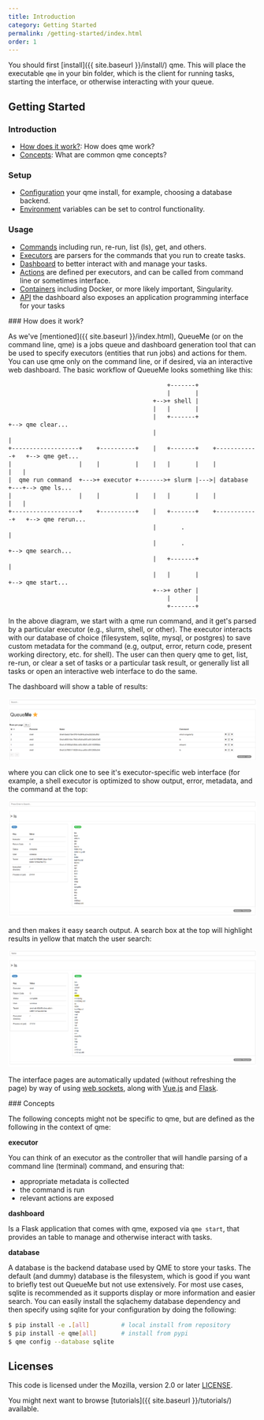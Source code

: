 ```yaml
---
title: Introduction
category: Getting Started
permalink: /getting-started/index.html
order: 1
---
```


You should first [install]({{ site.baseurl }}/install/) qme.
This will place the executable `qme` in your bin folder, which is the client
for running tasks, starting the interface, or otherwise interacting with your queue.

## Getting Started

### Introduction

 - [How does it work?](#how-does-it-work): How does qme work?
 - [Concepts](#concepts): What are common qme concepts?

### Setup

 - [Configuration](configure/) your qme install, for example, choosing a database backend.
 - [Environment](environment/) variables can be set to control functionality.

### Usage

 - [Commands](commands/) including run, re-run, list (ls), get, and others.
 - [Executors](executors/) are parsers for the commands that you run to create tasks.
 - [Dashboard](dashboard/) to better interact with and manage your tasks.
 - [Actions](actions/) are defined per executors, and can be called from command line or sometimes interface.
 - [Containers](containers/) including Docker, or more likely important, Singularity.
 - [API](api/) the dashboard also exposes an application programming interface for your tasks

<a id="#how-does-it-work">
### How does it work?

As we've [mentioned]({{ site.baseurl }}/index.html), QueueMe (or on the command line, qme) 
is a jobs queue and dashboard generation tool that can be used
to specify executors (entities that run jobs) and actions for them. You can
use qme only on the command line, or if desired, via an interactive web dashboard.
The basic workflow of QueueMe looks something like this:

```
                                             +-------+
                                             |       |
                                         +-->+ shell |
                                         |   |       |
                                         |   +-------+                     +--> qme clear...
                                         |                                 |
+-------------------+    +----------+    |   +-------+    +------------+   +--> qme get...
|                   |    |          |    |   |       |    |            |   |
|  qme run command  +--->+ executor +------->+ slurm |--->| database   +---+--> qme ls...
|                   |    |          |    |   |       |    |            |   |
+-------------------+    +----------+    |   +-------+    +------------+   +--> qme rerun...
                                         |       .                         |
                                         |       .                         +--> qme search...
                                         |   +-------+                     |
                                         |   |       |                     +--> qme start...
                                         +-->+ other |
                                             |       |
                                             +-------+

```

In the above diagram, we start with a qme run command, and it get's parsed by a particular
executor (e.g., slurm, shell, or other). The executor interacts with our database of choice
(filesystem, sqlite, mysql, or postgres) to save custom metadata for the command (e.g,
output, error, return code, present working directory, etc. for shell). The
user can then query qme to get, list, re-run, or clear a set of tasks or a particular task result, 
or generally list all tasks or open an interactive web interface to do the same.

The dashboard will show a table of results:

![img/dashboard/prototype.png](img/dashboard/prototype.png)

where you can click one to see it's executor-specific web interface (for example,
a shell executor is optimized to show output, error, metadata, and the command at
the top:

![img/executors/shell.png](img/executors/shell.png)

and then makes it easy search output. A search box at the top will highlight results
in yellow that match the user search:

![img/executors/shell-search.png](img/executors/shell-search.png)

The interface pages are automatically updated (without refreshing the page) by way of
using [web sockets](https://python-socketio.readthedocs.io/en/latest/intro.html), along
with [Vue.js](https://vuejs.org/) and [Flask](https://flask.palletsprojects.com/en/1.1.x/).

<a id="#concepts">
### Concepts

The following concepts might not be specific to qme, but are defined as the following
in the context of qme:

**executor**

You can think of an executor as the controller that will handle parsing of a command line (terminal)
command, and ensuring that:

 - appropriate metadata is collected 
 - the command is run
 - relevant actions are exposed

**dashboard**

Is a Flask application that comes with qme, exposed via `qme start`, that provides
an table to manage and otherwise interact with tasks.


**database**

A database is the backend database used by QME to store your tasks. The default (and dummy)
database is the filesystem, which is good if you want to briefly test out QueueMe but
not use extensively. For most use cases, sqlite is recommended as it supports display
or more information and easier search. You can easily install the sqlachemy database
dependency and then specify using sqlite for your configuration by doing the following:

```bash
$ pip install -e .[all]         # local install from repository
$ pip install -e qme[all]       # install from pypi
$ qme config --database sqlite
```

## Licenses

This code is licensed under the Mozilla, version 2.0 or later [LICENSE](LICENSE).

You might next want to browse [tutorials]({{ site.baseurl }}/tutorials/) available.
